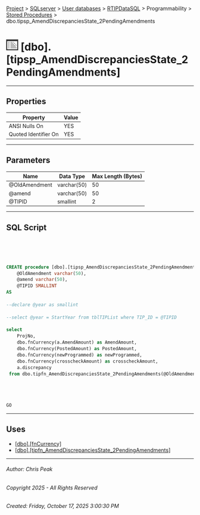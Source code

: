 #### 

[Project](../../../../../index.md) > [SQLserver](../../../../index.md) > [User databases](../../../index.md) > [RTIPDataSQL](../../index.md) > Programmability > [Stored Procedures](Stored_Procedures.md) > dbo.tipsp_AmendDiscrepanciesState_2PendingAmendments

# ![Stored Procedures](../../../../../Images/StoredProcedure32.png) [dbo].[tipsp_AmendDiscrepanciesState_2PendingAmendments]

---

## <a name="#properties"></a>Properties

| Property | Value |
|---|---|
| ANSI Nulls On | YES |
| Quoted Identifier On | YES |


---

## <a name="#parameters"></a>Parameters

| Name | Data Type | Max Length (Bytes) |
|---|---|---|
| @OldAmendment | varchar(50) | 50 |
| @amend | varchar(50) | 50 |
| @TIPID | smallint | 2 |


---

## <a name="#sqlscript"></a>SQL Script

```sql




CREATE procedure [dbo].[tipsp_AmendDiscrepanciesState_2PendingAmendments]
	@OldAmendment varchar(50), 
	@amend varchar(50),
	@TIPID SMALLINT
AS

--declare @year as smallint

--select @year = StartYear from tblTIPList where TIP_ID = @TIPID

select 
	ProjNo,
	dbo.fnCurrency(a.AmendAmount) as AmendAmount,
	dbo.fnCurrency(PostedAmount) as PostedAmount,
	dbo.fnCurrency(newProgrammed) as newProgrammed,
	dbo.fnCurrency(crosscheckAmount) as crosscheckAmount,
	a.discrepancy
 from dbo.tipfn_AmendDiscrepanciesState_2PendingAmendments(@OldAmendment, @amend, @TIPID) a




GO

```


---

## <a name="#uses"></a>Uses

* [[dbo].[fnCurrency]](../Functions/Scalar-valued_Functions/dbo_fnCurrency.md)
* [[dbo].[tipfn_AmendDiscrepanciesState_2PendingAmendments]](../Functions/Table-valued_Functions/dbo_tipfn_AmendDiscrepanciesState_2PendingAmendments.md)


---

###### Author:  Chris Peak

###### Copyright 2025 - All Rights Reserved

###### Created: Friday, October 17, 2025 3:00:30 PM

